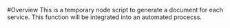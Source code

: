 #Overview
This is a temporary node script to generate a document for each service.
This function will be integrated into an automated procecss.
